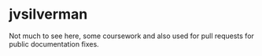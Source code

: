 # jvsilverman
Not much to see here, some coursework and also used for pull requests for public documentation fixes.
